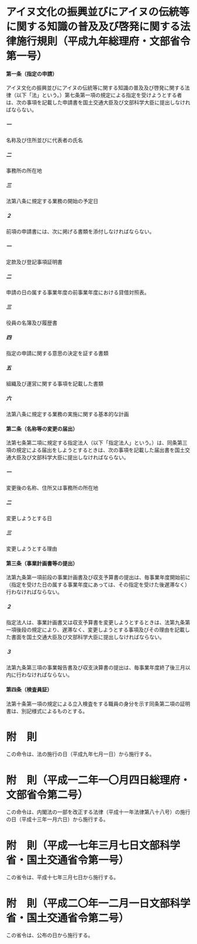 # アイヌ文化の振興並びにアイヌの伝統等に関する知識の普及及び啓発に関する法律施行規則（平成九年総理府・文部省令第一号）
#### 第一条（指定の申請）
アイヌ文化の振興並びにアイヌの伝統等に関する知識の普及及び啓発に関する法律（以下「法」という。）第七条第一項の規定による指定を受けようとする者は、次の事項を記載した申請書を国土交通大臣及び文部科学大臣に提出しなければならない。
##### 一
名称及び住所並びに代表者の氏名
##### 二
事務所の所在地
##### 三
法第八条に規定する業務の開始の予定日
##### ２
前項の申請書には、次に掲げる書類を添付しなければならない。
##### 一
定款及び登記事項証明書
##### 二
申請の日の属する事業年度の前事業年度における貸借対照表。
##### 三
役員の名簿及び履歴書
##### 四
指定の申請に関する意思の決定を証する書類
##### 五
組織及び運営に関する事項を記載した書類
##### 六
法第八条に規定する業務の実施に関する基本的な計画
#### 第二条（名称等の変更の届出）
法第七条第二項に規定する指定法人（以下「指定法人」という。）は、同条第三項の規定による届出をしようとするときは、次の事項を記載した届出書を国土交通大臣及び文部科学大臣に提出しなければならない。
##### 一
変更後の名称、住所又は事務所の所在地
##### 二
変更しようとする日
##### 三
変更しようとする理由
#### 第三条（事業計画書等の提出）
法第九条第一項前段の事業計画書及び収支予算書の提出は、毎事業年度開始前に（指定を受けた日の属する事業年度にあっては、その指定を受けた後遅滞なく）行わなければならない。
##### ２
指定法人は、事業計画書又は収支予算書を変更しようとするときは、法第九条第一項後段の規定により、遅滞なく、変更しようとする事項及びその理由を記載した書面を国土交通大臣及び文部科学大臣に提出しなければならない。
##### ３
法第九条第三項の事業報告書及び収支決算書の提出は、毎事業年度終了後三月以内に行わなければならない。
#### 第四条（検査員証）
法第十条第一項の規定による立入検査をする職員の身分を示す同条第二項の証明書は、別記様式によるものとする。
# 附　則
この命令は、法の施行の日（平成九年七月一日）から施行する。
# 附　則（平成一二年一〇月四日総理府・文部省令第二号）
この命令は、内閣法の一部を改正する法律（平成十一年法律第八十八号）の施行の日（平成十三年一月六日）から施行する。
# 附　則（平成一七年三月七日文部科学省・国土交通省令第一号）
この省令は、平成十七年三月七日から施行する。
# 附　則（平成二〇年一二月一日文部科学省・国土交通省令第二号）
この省令は、公布の日から施行する。
